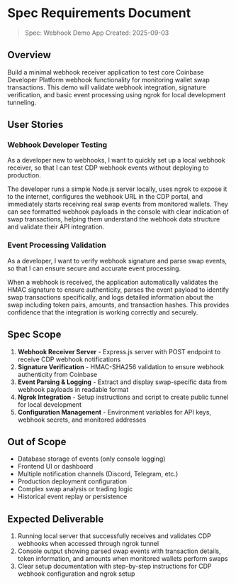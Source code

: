 # Spec Requirements Document

> Spec: Webhook Demo App
> Created: 2025-09-03

## Overview

Build a minimal webhook receiver application to test core Coinbase Developer Platform webhook functionality for monitoring wallet swap transactions. This demo will validate webhook integration, signature verification, and basic event processing using ngrok for local development tunneling.

## User Stories

### Webhook Developer Testing

As a developer new to webhooks, I want to quickly set up a local webhook receiver, so that I can test CDP webhook events without deploying to production.

The developer runs a simple Node.js server locally, uses ngrok to expose it to the internet, configures the webhook URL in the CDP portal, and immediately starts receiving real swap events from monitored wallets. They can see formatted webhook payloads in the console with clear indication of swap transactions, helping them understand the webhook data structure and validate their API integration.

### Event Processing Validation

As a developer, I want to verify webhook signature and parse swap events, so that I can ensure secure and accurate event processing.

When a webhook is received, the application automatically validates the HMAC signature to ensure authenticity, parses the event payload to identify swap transactions specifically, and logs detailed information about the swap including token pairs, amounts, and transaction hashes. This provides confidence that the integration is working correctly and securely.

## Spec Scope

1. **Webhook Receiver Server** - Express.js server with POST endpoint to receive CDP webhook notifications
2. **Signature Verification** - HMAC-SHA256 validation to ensure webhook authenticity from Coinbase
3. **Event Parsing & Logging** - Extract and display swap-specific data from webhook payloads in readable format
4. **Ngrok Integration** - Setup instructions and script to create public tunnel for local development
5. **Configuration Management** - Environment variables for API keys, webhook secrets, and monitored addresses

## Out of Scope

- Database storage of events (only console logging)
- Frontend UI or dashboard
- Multiple notification channels (Discord, Telegram, etc.)
- Production deployment configuration
- Complex swap analysis or trading logic
- Historical event replay or persistence

## Expected Deliverable

1. Running local server that successfully receives and validates CDP webhooks when accessed through ngrok tunnel
2. Console output showing parsed swap events with transaction details, token information, and amounts when monitored wallets perform swaps
3. Clear setup documentation with step-by-step instructions for CDP webhook configuration and ngrok setup